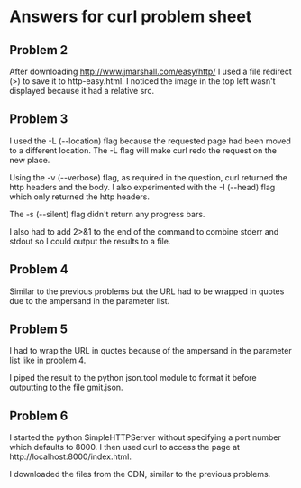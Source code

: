 # Answers for curl problem sheet
## Problem 2
After downloading http://www.jmarshall.com/easy/http/ I used a file redirect (>) to save it to http-easy.html. I noticed the image in the top left wasn't displayed because it had a relative src.

## Problem 3
I used the -L (--location) flag because the requested page had been moved to a different location. The -L flag will make curl redo the request on the new place.

Using the -v (--verbose) flag, as required in the question, curl returned the http headers and the body. I also experimented with the -I (--head) flag which only returned the http headers.

The -s (--silent) flag didn't return any progress bars.

I also had to add 2>&1 to the end of the command to combine stderr and stdout so I could output the results to a file.

## Problem 4
Similar to the previous problems but the URL had to be wrapped in quotes due to the ampersand in the parameter list.

## Problem 5
I had to wrap the URL in quotes because of the ampersand in the parameter list like in problem 4.

I piped the result to the python json.tool module to format it before outputting to the file gmit.json.

## Problem 6
I started the python SimpleHTTPServer without specifying a port number which defaults to 8000. I then used curl to access the page at http://localhost:8000/index.html.

I downloaded the files from the CDN, similar to the previous problems.
